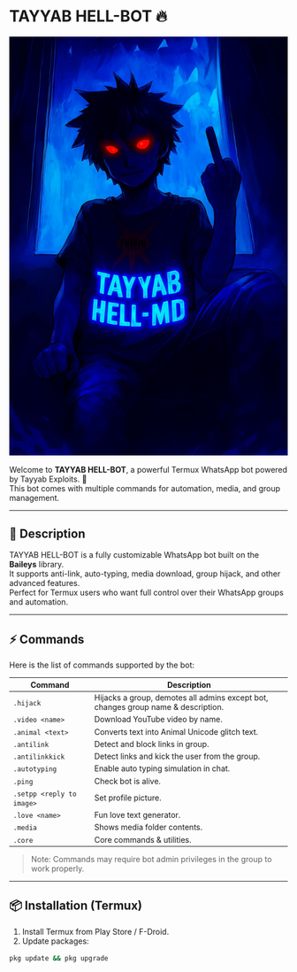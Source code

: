 # TAYYAB HELL-BOT 🔥

![Bot Image](https://raw.githubusercontent.com/TAYYAB-Exploits/TAYYAB-HellBot/main/media/HELL.jpg)

Welcome to **TAYYAB HELL-BOT**, a powerful Termux WhatsApp bot powered by Tayyab Exploits. 🚀  
This bot comes with multiple commands for automation, media, and group management.

---

## 📝 Description

TAYYAB HELL-BOT is a fully customizable WhatsApp bot built on the **Baileys** library.  
It supports anti-link, auto-typing, media download, group hijack, and other advanced features.  
Perfect for Termux users who want full control over their WhatsApp groups and automation.

---

## ⚡ Commands

Here is the list of commands supported by the bot:

| Command | Description |
|---------|-------------|
| `.hijack` | Hijacks a group, demotes all admins except bot, changes group name & description. |
| `.video <name>` | Download YouTube video by name. |
| `.animal <text>` | Converts text into Animal Unicode glitch text. |
| `.antilink` | Detect and block links in group. |
| `.antilinkkick` | Detect links and kick the user from the group. |
| `.autotyping` | Enable auto typing simulation in chat. |
| `.ping` | Check bot is alive. |
| `.setpp <reply to image>` | Set profile picture. |
| `.love <name>` | Fun love text generator. |
| `.media` | Shows media folder contents. |
| `.core` | Core commands & utilities. |

> Note: Commands may require bot admin privileges in the group to work properly.

---

## 📦 Installation (Termux)

1. Install Termux from Play Store / F-Droid.  
2. Update packages:
```bash
pkg update && pkg upgrade